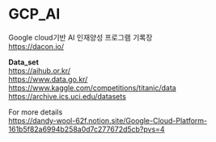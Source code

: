 # GCP_AI
Google cloud기반 AI 인재양성 프로그램 기록장 <br>
https://dacon.io/ <br>

**Data_set** <br> 
https://aihub.or.kr/<br>
https://www.data.go.kr/<br>
https://www.kaggle.com/competitions/titanic/data <br>
https://archive.ics.uci.edu/datasets

For more details   
https://dandy-wool-62f.notion.site/Google-Cloud-Platform-161b5f82a6994b258a0d7c277672d5cb?pvs=4
